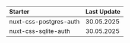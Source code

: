 | Starter | Last Update |
| :--- | :--- |
| nuxt-css-postgres-auth | 30.05.2025 |
| nuxt-css-sqlite-auth | 30.05.2025 |